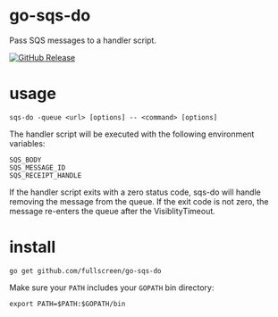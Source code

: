 go-sqs-do
=========

Pass SQS messages to a handler script.

[![GitHub Release](http://img.shields.io/github/release/fullscreen/go-sqs-do.svg)](https://github.com/fullscreen/go-sqs-do/releases)

usage
=====
```shell
sqs-do -queue <url> [options] -- <command> [options]
```

The handler script will be executed with the following environment variables:

```shell
SQS_BODY
SQS_MESSAGE_ID
SQS_RECEIPT_HANDLE
```

If the handler script exits with a zero status code, sqs-do will handle removing
the message from the queue. If the exit code is not zero, the message re-enters
the queue after the VisiblityTimeout.

install
=======
```shell
go get github.com/fullscreen/go-sqs-do
```

Make sure your `PATH` includes your `GOPATH` bin directory:

```shell
export PATH=$PATH:$GOPATH/bin
```
